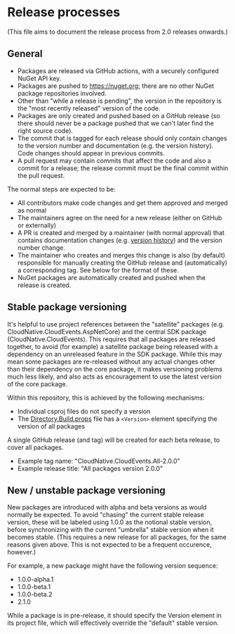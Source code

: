 # Release processes

(This file aims to document the release process from 2.0 releases onwards.)

## General

- Packages are released via GitHub actions, with a securely configured NuGet API key.
- Packages are pushed to https://nuget.org; there are no other NuGet package repositories involved.
- Other than "while a release is pending", the version in the repository is the "most recently released"
  version of the code.
- Packages are only created and pushed based on a GitHub release
  (so there should never be a package pushed that we can't later find the right source code).
- The commit that is tagged for each release should only contain changes to the version number and
  documentation (e.g. the version history). Code changes should appear in previous commits.
- A pull request may contain commits that affect the code and also a commit for a release; the release
  commit must be the final commit within the pull request.

The normal steps are expected to be:

- All contributors make code changes and get them approved and merged as normal
- The maintainers agree on the need for a new release (either on GitHub or externally)
- A PR is created and merged by a maintainer (with normal approval) that contains documentation changes
  (e.g. [version history](docs/history.md)) and the version number change.
- The maintainer who creates and merges this change is also (by default) responsible for manually creating
  the GitHub release and (automatically) a corresponding tag. See below for the format of these.
- NuGet packages are automatically created and pushed when the release is created.

## Stable package versioning

It's helpful to use project references between the "satellite"
packages (e.g. CloudNative.CloudEvents.AspNetCore) and the central
SDK package (CloudNative.CloudEvents). This requires that all
packages are released together, to avoid (for example) a satellite
package being released with a dependency on an unreleased feature in
the SDK package. While this may mean some packages are re-released
without any actual changes other than their dependency on the core
package, it makes versioning problems much less likely, and also
acts as encouragement to use the latest version of the core package.

Within this repository, this is achieved by the following mechanisms:

- Individual csproj files do not specify a version
- The [Directory.Build.props](src/Directory.Build.props) file has a `<Version>` element
  specifying the version of all packages

A single GitHub release (and tag) will be created for each beta release, to cover all packages.

- Example tag name: "CloudNative.CloudEvents.All-2.0.0"
- Example release title: "All packages version 2.0.0"

## New / unstable package versioning

New packages are introduced with alpha and beta versions as would
normally be expected. To avoid "chasing" the current stable release
version, these will be labeled using 1.0.0 as the notional stable
version, before synchronizing with the current "umbrella" stable
version when it becomes stable. (This requires a new release for all
packages, for the same reasons given above. This is not expected to
be a frequent occurence, however.)

For example, a new package might have the following version sequence:

- 1.0.0-alpha.1
- 1.0.0-beta.1
- 1.0.0-beta.2
- 2.1.0

While a package is in pre-release, it should specify the Version
element in its project file, which will effectively override the
"default" stable version.

<!-- TODO: work out how to do multiple pre-releases of a new package
without worrying about the issue of depending on unreleased parts of
core. It may well not come up, or we can just handle it really
carefully. That's probably easier than trying to generalize through
infrastructure. -->
